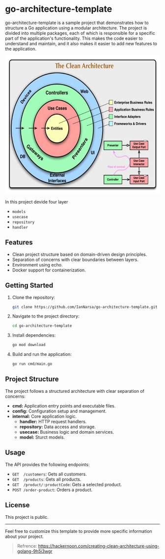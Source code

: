 # go-architecture-template

go-architecture-template is a sample project that demonstrates how to structure a Go application using a modular architecture. The project is divided into multiple packages, each of which is responsible for a specific part of the application's functionality. This makes the code easier to understand and maintain, and it also makes it easier to add new features to the application.

<img src="diagram_clean_arch.jpeg"  width="600" height="450">


In this project devide four layer

* `models`
* `usecase`
* `repository`
* `handler`

## Features

- Clean project structure based on domain-driven design principles.
- Separation of concerns with clear boundaries between layers.
- Environment using echo.
- Docker support for containerization.

## Getting Started

1. Clone the repository:

   ```bash
   git clone https://github.com/IanNarsa/go-architecture-template.git
   ```

2. Navigate to the project directory:

   ```bash
   cd go-architecture-template
   ```

3. Install dependencies:

   ```bash
   go mod download
   ```

4. Build and run the application:

   ```bash
   go run cmd/main.go
   ```

## Project Structure

The project follows a structured architecture with clear separation of concerns:

- **cmd:** Application entry points and executable files.
- **config:** Configuration setup and management.
- **internal:** Core application logic.
  - **handler:** HTTP request handlers.
  - **repository:** Data access and storage.
  - **usecase:** Business logic and domain services.
  - **model:** Sturct models.

## Usage

The API provides the following endpoints:

* `GET  /customers`: Gets all customers.
* `GET  /products`: Gets all products.
* `GET  /product/:productCode`: Gets a selected product.
* `POST /order-product`: Orders a product.


## License

This project is public.

---

Feel free to customize this template to provide more specific information about your project.


> Refrence: https://hackernoon.com/creating-clean-architecture-using-golang-9h5i3wgr